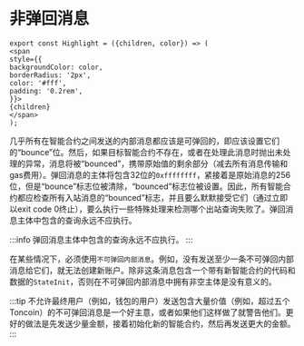 # 非弹回消息
````mdx-code-block 
export const Highlight = ({children, color}) => (
<span
style={{
backgroundColor: color,
borderRadius: '2px',
color: '#fff',
padding: '0.2rem',
}}>
{children}
</span>
);
````
几乎所有在智能合约之间发送的内部消息都应该是可弹回的，即应该设置它们的“bounce”位。然后，如果目标智能合约不存在，或者在处理此消息时抛出未处理的异常，消息将被“bounced”，携带原始值的剩余部分（减去所有消息传输和gas费用）。弹回消息的主体将包含32位的`0xffffffff`，紧接着是原始消息的256位，但是“bounce”标志位被清除，“bounced”标志位被设置。因此，所有智能合约都应检查所有入站消息的“bounced”标志，并且要么默默接受它们（通过立即以exit code 0终止），要么执行一些特殊处理来检测哪个出站查询失败了。弹回消息主体中包含的查询永远不应执行。

:::info
弹回消息主体中包含的查询<Highlight color="#186E8A">永远不应执行</Highlight>。
:::

在某些情况下，必须使用`不可弹回内部消息`。例如，没有发送至少一条不可弹回内部消息给它们，就无法创建新账户。除非这条消息包含一个带有新智能合约的代码和数据的`StateInit`，否则在不可弹回内部消息中拥有非空主体是没有意义的。

:::tip
不允许最终用户（例如，钱包的用户）发送包含大量价值（例如，超过五个Toncoin）的不可弹回消息是一个好主意，或者如果他们这样做了就警告他们。更好的做法是先发送少量金额，接着初始化新的智能合约，然后再发送更大的金额。
:::
